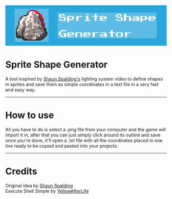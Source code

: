 
<img src="https://github.com/ElectroDev1/Sprite-Shape-Generator/blob/main/logo.png">

# Sprite Shape Generator
A tool inspired by <a href="https://twitter.com/shaunspalding" target="_blank">Shaun Spalding's</a> lighting system video to define shapes in sprites and save them as simple coordinates in a text file in a very fast and easy way.

<hr>

# How to use
All you have to do is select a .png file from your computer and the game will import it in, after that you can just simply click around its outline and save once you're done, it'll open a .txt file with all the coordinates placed in one line ready to be copied and pasted into your projects.

<hr>

# Credits
Original idea by <a href="https://twitter.com/shaunspalding">Shaun Spalding</a>
<br>
Execute Shell Simple by <a href="https://github.com/YellowAfterlife">YellowAfterLife</a>
